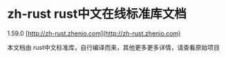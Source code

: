 # zh-rust rust中文在线标准库文档

1.59.0
[http://zh-rust.zhenio.com](http://zh-rust.zhenio.com)

本文档由 rust中文标准库，自行编译而来，其他更多更多详情，请查看原始项目

